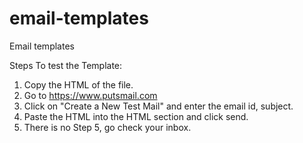 # email-templates
Email templates


Steps To test the Template:

1. Copy the HTML of the file.
2. Go to https://www.putsmail.com 
3. Click on "Create a New Test Mail" and enter the email id, subject.
4. Paste the HTML into the HTML section and click send.
5. There is no Step 5, go check your inbox.
